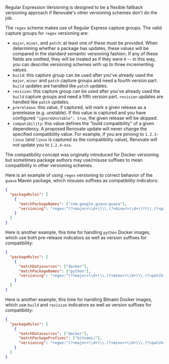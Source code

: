 Regular Expression Versioning is designed to be a flexible fallback versioning approach if Renovate's other versioning schemes don't do the job.

The `regex` scheme makes use of Regular Express capture groups.
The valid capture groups for `regex` versioning are:

- `major`, `minor`, and `patch`: at least one of these must be provided. When determining whether a package has updates, these values will be compared in the standard semantic versioning fashion. If any of these fields are omitted, they will be treated as if they were `0` -- in this way, you can describe versioning schemes with up to three incrementing values.
- `build`: this capture group can be used after you've already used the `major`, `minor` and `patch` capture groups and need a fourth version part. `build` updates are handled like `patch` updates.
- `revision`: this capture group can be used after you've already used the `build` capture groups and need a fifth version part. `revision` updates are handled like `patch` updates.
- `prerelease`: this value, if captured, will mark a given release as a prerelease (e.g. unstable). If this value is captured and you have configured `"ignoreUnstable": true`, the given release will be skipped.
- `compatibility`: this value defines the "build compatibility" of a given dependency. A proposed Renovate update will never change the specified compatibility value. For example, if you are pinning to `1.2.3-linux` (and `linux` is captured as the compatibility value), Renovate will not update you to `1.2.4-osx`.

The compatibility concept was originally introduced for Docker versioning but sometimes package authors may use/misuse suffixes to mean compatibility in other versioning schemes.

Here is an example of using `regex` versioning to correct behavior of the `guava` Maven package, which misuses suffixes as compatibility indicators:

```json
{
  "packageRules": [
    {
      "matchPackageNames": ["com.google.guava:guava"],
      "versioning": "regex:^(?<major>\\d+)(\\.(?<minor>\\d+))?(\\.(?<patch>\\d+))?(-(?<compatibility>.*))?$"
    }
  ]
}
```

Here is another example, this time for handling `python` Docker images, which use both pre-release indicators as well as version suffixes for compatibility:

```json
{
  "packageRules": [
    {
      "matchDatasources": ["docker"],
      "matchPackageNames": ["python"],
      "versioning": "regex:^(?<major>\\d+)\\.(?<minor>\\d+)\\.(?<patch>\\d+)(?<prerelease>[^.-]+)?(-(?<compatibility>.*))?$"
    }
  ]
}
```

Here is another example, this time for handling Bitnami Docker images, which use `build` and `revision` indicators as well as version suffixes for compatibility:

```json
{
  "packageRules": [
    {
      "matchDatasources": ["docker"],
      "matchPackagePrefixes": ["bitnami/"],
      "versioning": "regex:^(?<major>\\d+)\\.(?<minor>\\d+)\\.(?<patch>\\d+)(?:-(?<compatibility>.+)(?<build>\\d+)-r(?<revision>\\d+))?$"
    }
  ]
}
```
